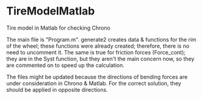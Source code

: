 # TireModelMatlab
Tire model in Matlab for checking Chrono

The main file is "Program.m".
generate2 creates data & functions for the rim of the wheel; these functions were already created; therefore, there is no need to uncomment it.
The same is true for friction forces (Force_cont); they are in the Syst function, but they aren't the main concern now, so they are commented on to speed up the calculation.

The files might be updated because the directions of bending forces are under consideration in Chrono & Matlab. For the correct solution, they should be applied in opposite directions.     

